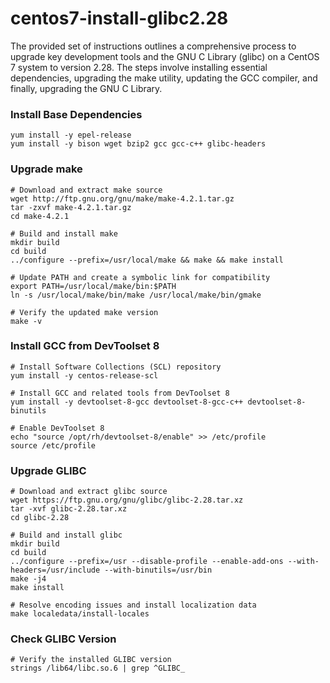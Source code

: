 # centos7-install-glibc2.28
The provided set of instructions outlines a comprehensive process to upgrade key development tools and the GNU C Library (glibc) on a CentOS 7 system to version 2.28. The steps involve installing essential dependencies, upgrading the make utility, updating the GCC compiler, and finally, upgrading the GNU C Library.

### Install Base Dependencies
```
yum install -y epel-release
yum install -y bison wget bzip2 gcc gcc-c++ glibc-headers
```

### Upgrade make
```
# Download and extract make source
wget http://ftp.gnu.org/gnu/make/make-4.2.1.tar.gz
tar -zxvf make-4.2.1.tar.gz
cd make-4.2.1

# Build and install make
mkdir build
cd build
../configure --prefix=/usr/local/make && make && make install

# Update PATH and create a symbolic link for compatibility
export PATH=/usr/local/make/bin:$PATH
ln -s /usr/local/make/bin/make /usr/local/make/bin/gmake

# Verify the updated make version
make -v
```

### Install GCC from DevToolset 8
```
# Install Software Collections (SCL) repository
yum install -y centos-release-scl

# Install GCC and related tools from DevToolset 8
yum install -y devtoolset-8-gcc devtoolset-8-gcc-c++ devtoolset-8-binutils

# Enable DevToolset 8
echo "source /opt/rh/devtoolset-8/enable" >> /etc/profile
source /etc/profile
```

### Upgrade GLIBC
```
# Download and extract glibc source
wget https://ftp.gnu.org/gnu/glibc/glibc-2.28.tar.xz
tar -xvf glibc-2.28.tar.xz
cd glibc-2.28

# Build and install glibc
mkdir build
cd build
../configure --prefix=/usr --disable-profile --enable-add-ons --with-headers=/usr/include --with-binutils=/usr/bin
make -j4
make install

# Resolve encoding issues and install localization data
make localedata/install-locales
```

### Check GLIBC Version
```
# Verify the installed GLIBC version
strings /lib64/libc.so.6 | grep ^GLIBC_
```
